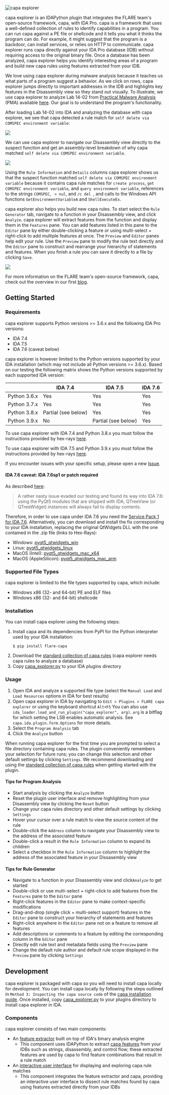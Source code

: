 ![capa explorer](../../../.github/capa-explorer-logo.png)

capa explorer is an IDAPython plugin that integrates the FLARE team's open-source framework, capa, with IDA Pro. capa is a framework that uses a well-defined collection of rules to 
identify capabilities in a program. You can run capa against a PE file or shellcode and it tells you what it thinks the program can do. For example, it might suggest that 
the program is a backdoor, can install services, or relies on HTTP to communicate. capa explorer runs capa directly against your IDA Pro database (IDB) without requiring access
to the original binary file. Once a database has been analyzed, capa explorer helps you identify interesting areas of a program and build new capa rules using features extracted from your IDB.

We love using capa explorer during malware analysis because it teaches us what parts of a program suggest a behavior. As we click on rows, capa explorer jumps directly 
to important addresses in the IDB and highlights key features in the Disassembly view so they stand out visually. To illustrate, we use capa explorer to 
analyze Lab 14-02 from [Practical Malware Analysis](https://nostarch.com/malware) (PMA) available [here](https://practicalmalwareanalysis.com/labs/). Our goal is to understand 
the program's functionality.

After loading Lab 14-02 into IDA and analyzing the database with capa explorer, we see that capa detected a rule match for `self delete via COMSPEC environment variable`:

![](../../../doc/img/explorer_condensed.png)

We can use capa explorer to navigate our Disassembly view directly to the suspect function and get an assembly-level breakdown of why capa matched `self delete via COMSPEC environment variable`.

![](../../../doc/img/explorer_expanded.png)

Using the `Rule Information` and `Details` columns capa explorer shows us that the suspect function matched `self delete via COMSPEC environment variable` because it contains capa rule matches for `create process`, `get COMSPEC environment variable`,
and `query environment variable`, references to the strings `COMSPEC`, ` > nul`, and `/c del `, and calls to the Windows API functions `GetEnvironmentVariableA` and `ShellExecuteEx`.

capa explorer also helps you build new capa rules. To start select the `Rule Generator` tab, navigate to a function in your Disassembly view,
and click `Analyze`. capa explorer will extract features from the function and display them in the `Features` pane. You can add features listed in this pane to the `Editor` pane
by either double-clicking a feature or using multi-select + right-click to add multiple features at once. The `Preview` and `Editor` panes help edit your rule. Use the `Preview` pane
to modify the rule text directly and the `Editor` pane to construct and rearrange your hierarchy of statements and features. When you finish a rule you can save it directly to a file by clicking `Save`.

![](../../../doc/img/rulegen_expanded.png)

For more information on the FLARE team's open-source framework, capa, check out the overview in our first [blog](https://www.fireeye.com/blog/threat-research/2020/07/capa-automatically-identify-malware-capabilities.html).

## Getting Started

### Requirements

capa explorer supports Python versions >= 3.6.x and the following IDA Pro versions:

* IDA 7.4
* IDA 7.5
* IDA 7.6 (caveat below)

capa explorer is however limited to the Python versions supported by your IDA installation (which may not include all Python versions >= 3.6.x). Based on our testing the following matrix shows the Python versions supported
by each supported IDA version:

| | IDA 7.4 | IDA 7.5 | IDA 7.6 |
| --- | --- | --- | --- |
| Python 3.6.x | Yes | Yes | Yes |
| Python 3.7.x | Yes | Yes | Yes |
| Python 3.8.x | Partial (see below) | Yes | Yes |
| Python 3.9.x | No | Partial (see below) | Yes |

To use capa explorer with IDA 7.4 and Python 3.8.x you must follow the instructions provided by hex-rays [here](https://hex-rays.com/blog/ida-7-4-and-python-3-8/).

To use capa explorer with IDA 7.5 and Python 3.9.x you must follow the instructions provided by hex-rays [here](https://hex-rays.com/blog/python-3-9-support-for-ida-7-5/).

If you encounter issues with your specific setup, please open a new [Issue](https://github.com/fireeye/capa/issues).

#### IDA 7.6 caveat: IDA 7.6sp1 or patch required

As described [here](https://www.hex-rays.com/blog/ida-7-6-empty-qtreeview-qtreewidget/):

> A rather nasty issue evaded our testing and found its way into IDA 7.6: using the PyQt5 modules that are shipped with IDA, QTreeView (or QTreeWidget) instances will always fail to display contents.

Therefore, in order to use capa under IDA 7.6 you need the [Service Pack 1 for IDA 7.6](https://www.hex-rays.com/products/ida/news/7_6sp1). Alternatively, you can download and install the fix corresponding to your IDA installation, replacing the original QtWidgets DLL with the one contained in the .zip file (links to Hex-Rays):


  - Windows: [pyqt5_qtwidgets_win](https://www.hex-rays.com/wp-content/uploads/2021/04/pyqt5_qtwidgets_win.zip)
  - Linux: [pyqt5_qtwidgets_linux](https://www.hex-rays.com/wp-content/uploads/2021/04/pyqt5_qtwidgets_linux.zip)
  - MacOS (Intel): [pyqt5_qtwidgets_mac_x64](https://www.hex-rays.com/wp-content/uploads/2021/04/pyqt5_qtwidgets_mac_x64.zip)
  - MacOS (AppleSilicon): [pyqt5_qtwidgets_mac_arm](https://www.hex-rays.com/wp-content/uploads/2021/04/pyqt5_qtwidgets_mac_arm.zip)


### Supported File Types

capa explorer is limited to the file types supported by capa, which include:

* Windows x86 (32- and 64-bit) PE and ELF files
* Windows x86 (32- and 64-bit) shellcode

### Installation

You can install capa explorer using the following steps:

1. Install capa and its dependencies from PyPI for the Python interpreter used by your IDA installation:
    ```
    $ pip install flare-capa
    ```
3. Download the [standard collection of capa rules](https://github.com/fireeye/capa-rules) (capa explorer needs capa rules to analyze a database)
4. Copy [capa_explorer.py](https://raw.githubusercontent.com/fireeye/capa/master/capa/ida/plugin/capa_explorer.py) to your IDA plugins directory

### Usage

1. Open IDA and analyze a supported file type (select the `Manual Load` and `Load Resources` options in IDA for best results)
2. Open capa explorer in IDA by navigating to `Edit > Plugins > FLARE capa explorer` or using the keyboard shortcut `Alt+F5`
   You can also use `ida_loader.load_and_run_plugin("capa_explorer", arg)`. `arg` is a bitflag for which setting the LSB enables automatic analysis. See `capa.ida.plugin.form.Options` for more details.
3. Select the `Program Analysis` tab
4. Click the `Analyze` button

When running capa explorer for the first time you are prompted to select a file directory containing capa rules. The plugin conveniently
remembers your selection for future runs; you can change this selection and other default settings by clicking `Settings`. We recommend 
downloading and using the [standard collection of capa rules](https://github.com/fireeye/capa-rules) when getting started with the plugin.

#### Tips for Program Analysis

* Start analysis by clicking the `Analyze` button
* Reset the plugin user interface and remove highlighting from your Disassembly view by clicking the `Reset` button
* Change your capa rules directory and other default settings by clicking `Settings`
* Hover your cursor over a rule match to view the source content of the rule
* Double-click the `Address` column to navigate your Disassembly view to the address of the associated feature
* Double-click a result in the `Rule Information` column to expand its children
* Select a checkbox in the `Rule Information` column to highlight the address of the associated feature in your Dissasembly view

#### Tips for Rule Generator

* Navigate to a function in your Disassembly view and click`Analyze` to get started
* Double-click or use multi-select + right-click to add features from the `Features` pane to the `Editor` pane
* Right-click features in the `Editor` pane to make context-specific modifications
* Drag-and-drop (single click + multi-select support) features in the `Editor` pane to construct your hierarchy of statements and features
* Right-click anywhere in the `Editor` pane not on a feature to remove all features
* Add descriptions or comments to a feature by editing the corresponding column in the `Editor` pane
* Directly edit rule text and metadata fields using the `Preview` pane
* Change the default rule author and default rule scope displayed in the `Preview` pane by clicking `Settings`

## Development

capa explorer is packaged with capa so you will need to install capa locally for development. You can install capa locally by following the steps outlined in `Method 3: Inspecting the capa source code` of the [capa 
installation guide](https://github.com/fireeye/capa/blob/master/doc/installation.md#method-3-inspecting-the-capa-source-code). Once installed, copy [capa_explorer.py](https://raw.githubusercontent.com/fireeye/capa/master/capa/ida/plugin/capa_explorer.py) 
to your plugins directory to install capa explorer in IDA.

### Components

capa explorer consists of two main components:

* An [feature extractor](https://github.com/fireeye/capa/tree/master/capa/features/extractors/ida) built on top of IDA's binary analysis engine
  * This component uses IDAPython to extract [capa features](https://github.com/fireeye/capa-rules/blob/master/doc/format.md#extracted-features) from your IDBs such as strings, 
disassembly, and control flow; these extracted features are used by capa to find feature combinations that result in a rule match
* An [interactive user interface](https://github.com/fireeye/capa/tree/master/capa/ida/plugin) for displaying and exploring capa rule matches
  * This component integrates the feature extractor and capa, providing an interactive user interface to dissect rule matches found by capa using features extracted directly from your IDBs
